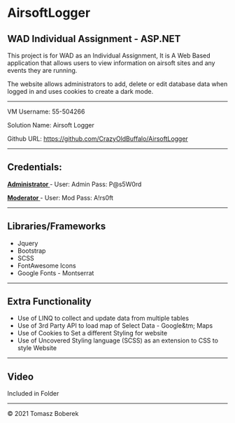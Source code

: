 # AirsoftLogger

## WAD Individual Assignment - ASP.NET ##

This project is for WAD as an Individual Assignment, It is A Web Based application that allows users to view information on airsoft sites and any events they are running.

The website allows administrators to add, delete or edit database data when logged in and uses cookies to create a dark mode.

<hr /> 

VM Username: 55-504266

Solution Name: Airsoft Logger

Github URL: https://github.com/CrazyOldBuffalo/AirsoftLogger

<hr />

<h2> Credentials: </h2>

<b> <u> Administrator </u> </b> - User: Admin      Pass: P@s5W0rd

<b> <u> Moderator </u> </b> - User: Mod      Pass: A!rs0ft

<hr />

<h2> Libraries/Frameworks </h2>

<ul>
  <li> Jquery </li>
  <li> Bootstrap </li>
  <li> SCSS </li>
  <li> FontAwesome Icons</li>
  <li> Google Fonts - Montserrat</li>
</ul>

<hr />

<h2> Extra Functionality </h2>

<ul>
  <li> Use of LINQ to collect and update data from multiple tables </li>
  <li> Use of 3rd Party API to load map of Select Data - Google&tm; Maps </li>
  <li> Use of Cookies to Set a different Styling for website </li>
  <li> Use of Uncovered Styling language (SCSS) as an extension to CSS to style Website </li>
</ul>

<hr />

<h2> Video </h2>

Included in Folder

<hr />

&copy; 2021 Tomasz Boberek

